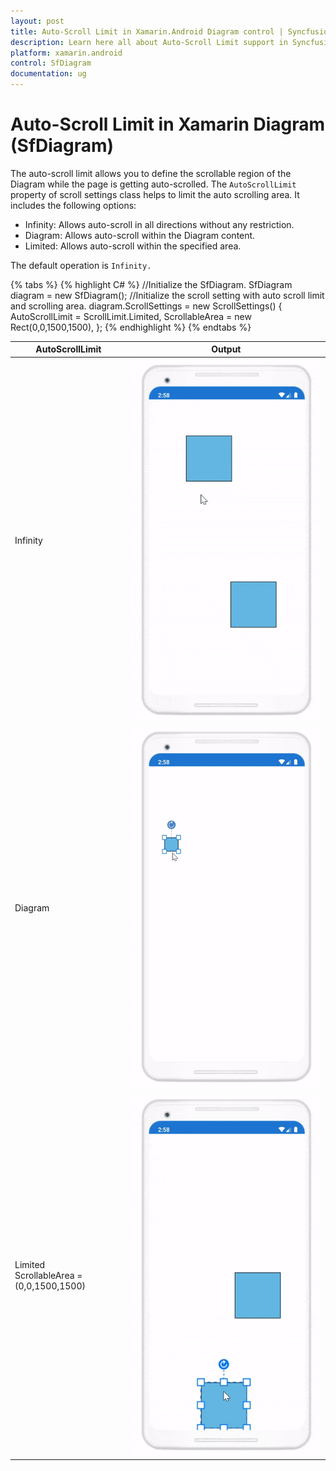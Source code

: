 ```yaml
---
layout: post
title: Auto-Scroll Limit in Xamarin.Android Diagram control | Syncfusion&reg;
description: Learn here all about Auto-Scroll Limit support in Syncfusion&reg; Xamarin.Android Diagram (SfDiagram) control and more.
platform: xamarin.android
control: SfDiagram
documentation: ug
---
```


# Auto-Scroll Limit in Xamarin Diagram (SfDiagram)

The auto-scroll limit allows you to define the scrollable region of the Diagram while the page is getting auto-scrolled. The `AutoScrollLimit` property of scroll settings class helps to limit the auto scrolling area. It includes the following options:

* Infinity: Allows auto-scroll in all directions without any restriction.
* Diagram: Allows auto-scroll within the Diagram content.
* Limited: Allows auto-scroll within the specified area.

The default operation is `Infinity.`

{% tabs %}
{% highlight C# %}
//Initialize the SfDiagram.
SfDiagram diagram = new SfDiagram();
//Initialize the scroll setting with auto scroll limit and scrolling area.
diagram.ScrollSettings = new ScrollSettings()
{
    AutoScrollLimit = ScrollLimit.Limited,
    ScrollableArea = new Rect(0,0,1500,1500),
};
{% endhighlight %}
{% endtabs %}

| AutoScrollLimit | Output |
|---|---|
| Infinity |![AutoScroll infinity](ScrollSettings_Images/AutoScrollLimit_Infinity.gif) |
| Diagram |![AutoScroll diagram](ScrollSettings_Images/AutoScrollLimit_DiagramContent.gif) |
| Limited <br> ScrollableArea = (0,0,1500,1500) | ![AutoScroll limited](ScrollSettings_Images/AutoScrollLimit_Limited.gif) |
